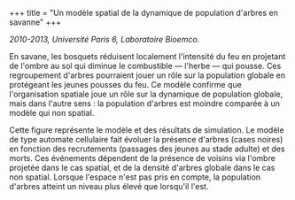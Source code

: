 +++
title = "Un modèle spatial de la dynamique de population d'arbres en savanne"
+++

*2010-2013, Université Paris 6, Laboratoire Bioemco.*

En savane, les bosquets réduisent localement l'intensité du feu en projetant de
l'ombre au sol qui diminue le combustible — l'herbe — qui pousse. Ces
regroupement d'arbres pourraient jouer un rôle sur la population globale en
protégeant les jeunes pousses du feu. Ce modèle confirme que l'organisation
spatiale joue un rôle sur la dynamique de population globale, mais dans l'autre
sens : la population d'arbres est moindre comparée à un modèle qui non spatial.

Cette figure représente le modèle et des résultats de simulation. Le modèle de
type automate cellulaire fait évoluer la présence d'arbres (cases noires) en
fonction des recrutements (passages des jeunes au stade adulte) et des morts.
Ces événements dépendent de la présence de voisins via l'ombre projetée dans le
cas spatial, et de la densité d'arbres globale dans le cas non spatial. Lorsque
l'espace n'est pas pris en compte, la population d'arbres atteint un niveau
plus élevé que lorsqu'il l'est.

